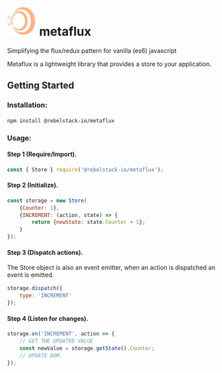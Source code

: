 

# ![metaflux logo](assets/metaflux-logo.svg "metaflux logo") metaflux
Simplifying the flux/redux pattern for vanilla (es6) javascript

Metaflux is a lightweight library that provides a store to your application.

## Getting Started

### Installation:

`npm install @rebelstack-io/metaflux`

### Usage:
#### Step 1 (Require/Import).

```javascript
const { Store } require('@rebelstack-io/metaflux');
```

#### Step 2 (Initialize).


```javascript
const storage = new Store(
	{Counter: 1},
	{INCREMENT: (action, state) => {
		return {newState: state.Counter + 1};
	}
});
```

#### Step 3 (Dispatch actions).

The Store object is also an event emitter, when an action is dispatched an event is emitted.

```javascript
storage.dispatch({
	type: 'INCREMENT'
});
```

#### Step 4 (Listen for changes).

```javascript
storage.on('INCREMENT', action => {
	// GET THE UPDATED VALUE
	const newValue = storage.getState().Counter;
	// UPDATE DOM.
});
```

